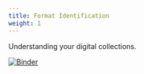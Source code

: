 ```yaml
---
title: Format Identification
weight: 1
---
```


Understanding your digital collections.

[![Binder](https://mybinder.org/badge_logo.svg)](https://mybinder.org/v2/gh/digipresnet/guide-to-format-id/master?urlpath=/apps/01-Ident-O-Matic.ipynb)

